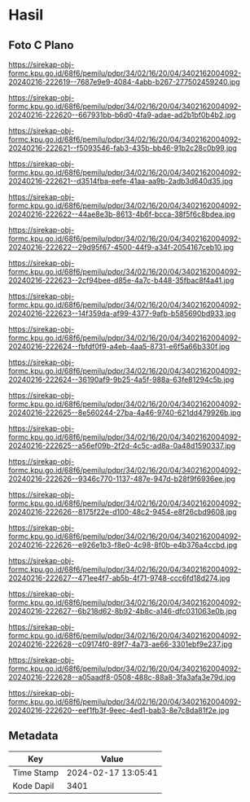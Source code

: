 # Hasil

## Foto C Plano

https://sirekap-obj-formc.kpu.go.id/68f6/pemilu/pdpr/34/02/16/20/04/3402162004092-20240216-222619--7687e9e9-4084-4abb-b267-277502459240.jpg

https://sirekap-obj-formc.kpu.go.id/68f6/pemilu/pdpr/34/02/16/20/04/3402162004092-20240216-222620--667931bb-b6d0-4fa9-adae-ad2b1bf0b4b2.jpg

https://sirekap-obj-formc.kpu.go.id/68f6/pemilu/pdpr/34/02/16/20/04/3402162004092-20240216-222621--f5093546-fab3-435b-bb46-91b2c28c0b99.jpg

https://sirekap-obj-formc.kpu.go.id/68f6/pemilu/pdpr/34/02/16/20/04/3402162004092-20240216-222621--d3514fba-eefe-41aa-aa9b-2adb3d640d35.jpg

https://sirekap-obj-formc.kpu.go.id/68f6/pemilu/pdpr/34/02/16/20/04/3402162004092-20240216-222622--44ae8e3b-8613-4b6f-bcca-38f5f6c8bdea.jpg

https://sirekap-obj-formc.kpu.go.id/68f6/pemilu/pdpr/34/02/16/20/04/3402162004092-20240216-222622--29d95f67-4500-44f9-a34f-2054167ceb10.jpg

https://sirekap-obj-formc.kpu.go.id/68f6/pemilu/pdpr/34/02/16/20/04/3402162004092-20240216-222623--2cf94bee-d85e-4a7c-b448-35fbac8f4a41.jpg

https://sirekap-obj-formc.kpu.go.id/68f6/pemilu/pdpr/34/02/16/20/04/3402162004092-20240216-222623--14f359da-af99-4377-9afb-b585690bd933.jpg

https://sirekap-obj-formc.kpu.go.id/68f6/pemilu/pdpr/34/02/16/20/04/3402162004092-20240216-222624--fbfdf0f9-a4eb-4aa5-8731-e6f5a66b330f.jpg

https://sirekap-obj-formc.kpu.go.id/68f6/pemilu/pdpr/34/02/16/20/04/3402162004092-20240216-222624--36190af9-9b25-4a5f-988a-63fe81294c5b.jpg

https://sirekap-obj-formc.kpu.go.id/68f6/pemilu/pdpr/34/02/16/20/04/3402162004092-20240216-222625--8e560244-27ba-4a46-9740-621dd479926b.jpg

https://sirekap-obj-formc.kpu.go.id/68f6/pemilu/pdpr/34/02/16/20/04/3402162004092-20240216-222625--a56ef09b-2f2d-4c5c-ad8a-0a48d1590337.jpg

https://sirekap-obj-formc.kpu.go.id/68f6/pemilu/pdpr/34/02/16/20/04/3402162004092-20240216-222626--9346c770-1137-487e-947d-b28f9f6936ee.jpg

https://sirekap-obj-formc.kpu.go.id/68f6/pemilu/pdpr/34/02/16/20/04/3402162004092-20240216-222626--8175f22e-d100-48c2-9454-e8f26cbd9608.jpg

https://sirekap-obj-formc.kpu.go.id/68f6/pemilu/pdpr/34/02/16/20/04/3402162004092-20240216-222626--e926e1b3-f8e0-4c98-8f0b-e4b376a4ccbd.jpg

https://sirekap-obj-formc.kpu.go.id/68f6/pemilu/pdpr/34/02/16/20/04/3402162004092-20240216-222627--471ee4f7-ab5b-4f71-9748-ccc6fd18d274.jpg

https://sirekap-obj-formc.kpu.go.id/68f6/pemilu/pdpr/34/02/16/20/04/3402162004092-20240216-222627--6b218d62-8b92-4b8c-a146-dfc031063e0b.jpg

https://sirekap-obj-formc.kpu.go.id/68f6/pemilu/pdpr/34/02/16/20/04/3402162004092-20240216-222628--c09174f0-89f7-4a73-ae66-3301ebf9e237.jpg

https://sirekap-obj-formc.kpu.go.id/68f6/pemilu/pdpr/34/02/16/20/04/3402162004092-20240216-222628--a05aadf8-0508-488c-88a8-3fa3afa3e79d.jpg

https://sirekap-obj-formc.kpu.go.id/68f6/pemilu/pdpr/34/02/16/20/04/3402162004092-20240216-222620--eef1fb3f-9eec-4ed1-bab3-8e7c8da81f2e.jpg


## Metadata

| Key        | Value               |
| ---------- | ------------------- |
| Time Stamp | 2024-02-17 13:05:41 |
| Kode Dapil | 3401                |



